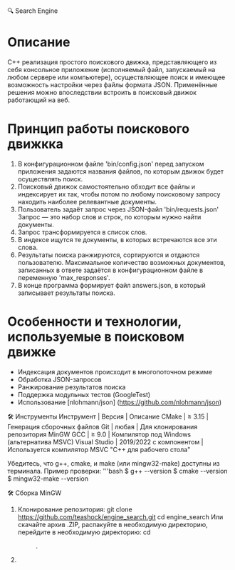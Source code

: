 🔍 Search Engine

# Описание
C++ реализация простого поискового движка, представляющего из себя
консольное приложение (исполняемый файл, запускаемый на любом сервере или компьютере),
осуществляющее поиск и имеющее возможность настройки через файлы формата JSON.
Применённые решения можно впоследствии встроить в поисковый движок работающий на веб.

# Принцип работы поискового движкка
1. В конфигурационном файле 'bin/config.json' перед запуском приложения задаются названия
файлов, по которым движок будет осуществлять поиск.
2. Поисковый движок самостоятельно обходит все файлы и индексирует их так,
чтобы потом по любому поисковому запросу находить наиболее релевантные документы.
3. Пользователь задаёт запрос через JSON-файл 'bin/requests.json' Запрос — это
набор слов и строк, по которым нужно найти документы.
4. Запрос трансформируется в список слов.
5. В индексе ищутся те документы, в которых встречаются все эти слова.
6. Результаты поиска ранжируются, сортируются и отдаются пользователю.
Максимальное количество возможных документов, записанных в ответе
задаётся в конфигурационном файле в переменную 'max_responses'.
8. В конце программа формирует файл answers.json, в который записывает
результаты поиска.

# Особенности и технологии, используемые в поисковом движке
- Индексация документов происходит в многопоточном режиме
- Обработка JSON-запросов
- Ранжирование результатов поиска
- Поддержка модульных тестов (GoogleTest)
- Использование [nlohmann/json] (https://github.com/nlohmann/json)

🛠️ Инструменты
Инструмент    | Версия                   | Описание
CMake         | ≥ 3.15                   | Генерация сборочных файлов
Git	          | любая	                   | Для клонирования репозитория
MinGW	GCC     | ≥ 9.0	                   | Компилятор под Windows (альтернатива MSVC)
Visual Studio |	2019/2022 с компонентом  | Используется компилятор MSVC
                "C++ для рабочего стола" 

Убедитесь, что g++, cmake, и make (или mingw32-make) доступны из терминала.
Пример проверки:
'''bash
$ g++ --version
$ cmake --version
$ mingw32-make --version


🛠️ Сборка MinGW
1. Клонирование репозитория:
   git clone https://github.com/teashock/engine_search.git
   cd engine_search
   Или скачайте архив .ZIP, распакуйте в необходимую директорию, перейдите в необходимую директорию:
   cd <dir>.
2.
